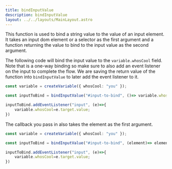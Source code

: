 ```yaml
---
title: bindInputValue
description: bindInputValue
layout: ../../layouts/MainLayout.astro
---
```


This function is used to bind a string value to the value of an input element. It takes an input dom element or a selector as the first argument and a function returning the value to bind to the input value as the second argument.

The following code will bind the input value to the `variable.whosCool` field. Note that is a one-way binding so make sure to also add an event listener on the input to complete the flow. We are saving the return value of the function into `bindInputValue` to later add the event listener to it.

```typescript
const variable = createVariable({ whosCool: "you" });

const inputToBind = bindInputValue("#input-to-bind", ()=> variable.whosCool);

inputToBind.addEventListener("input", (e)=>{
    variable.whosCool=e.target.value;
})
```

The callback you pass in also takes the element as the first argument.

```typescript
const variable = createVariable({ whosCool: "you" });

const inputToBind = bindInputValue("#input-to-bind", (element)=> element.innerText + " " +variable.whosCool);

inputToBind.addEventListener("input", (e)=>{
    variable.whosCool=e.target.value;
})
```

